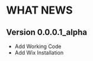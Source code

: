 WHAT NEWS
===========

Version 0.0.0.1_alpha
---------------------

- Add Working Code
- Add Wix Installation
